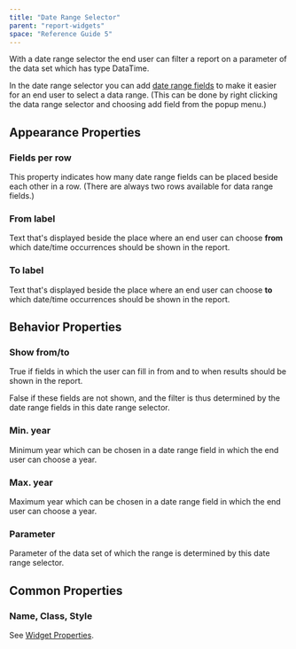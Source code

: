 ```yaml
---
title: "Date Range Selector"
parent: "report-widgets"
space: "Reference Guide 5"
---
```



With a date range selector the end user can filter a report on a parameter of the data set which has type DataTime.

In the date range selector you can add [date range fields](date-range-field) to make it easier for an end user to select a data range. (This can be done by right clicking the data range selector and choosing add field from the popup menu.)

## Appearance Properties

### Fields per row

This property indicates how many date range fields can be placed beside each other in a row. (There are always two rows available for data range fields.)

### From label

Text that's displayed beside the place where an end user can choose **from** which date/time occurrences should be shown in the report.

### To label

Text that's displayed beside the place where an end user can choose **to** which date/time occurrences should be shown in the report.

## Behavior Properties

### Show from/to

True if fields in which the user can fill in from and to when results should be shown in the report.

False if these fields are not shown, and the filter is thus determined by the date range fields in this date range selector.

### Min. year

Minimum year which can be chosen in a date range field in which the end user can choose a year.

### Max. year

Maximum year which can be chosen in a date range field in which the end user can choose a year.

### Parameter

Parameter of the data set of which the range is determined by this date range selector.

## Common Properties

### Name, Class, Style

See [Widget Properties](common-widget-properties).
